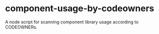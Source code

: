 # component-usage-by-codeowners
A node script for scanning component library usage according to CODEOWNERs.
